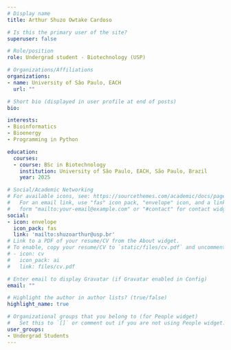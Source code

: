 ```yaml
---
# Display name
title: Arthur Shuzo Owtake Cardoso

# Is this the primary user of the site?
superuser: false

# Role/position
role: Undergrad student - Biotechnology (USP)

# Organizations/Affiliations
organizations:
- name: University of Sâo Paulo, EACH
  url: ""

# Short bio (displayed in user profile at end of posts)
bio: 

interests:
- Bioinformatics 
- Bioenergy
- Programming in Python

education:
  courses:
  - course: BSc in Biotechnology
    institution: University of Sâo Paulo, EACH, São Paulo, Brazil
    year: 2025

# Social/Academic Networking
# For available icons, see: https://sourcethemes.com/academic/docs/page-builder/#icons
#   For an email link, use "fas" icon pack, "envelope" icon, and a link in the
#   form "mailto:your-email@example.com" or "#contact" for contact widget.
social:
- icon: envelope
  icon_pack: fas
  link: 'mailto:shuzoarthur@usp.br'
# Link to a PDF of your resume/CV from the About widget.
# To enable, copy your resume/CV to `static/files/cv.pdf` and uncomment the lines below.
# - icon: cv
#   icon_pack: ai
#   link: files/cv.pdf

# Enter email to display Gravatar (if Gravatar enabled in Config)
email: ""

# Highlight the author in author lists? (true/false)
highlight_name: true

# Organizational groups that you belong to (for People widget)
#   Set this to `[]` or comment out if you are not using People widget.
user_groups:
- Undergrad Students
---
```

